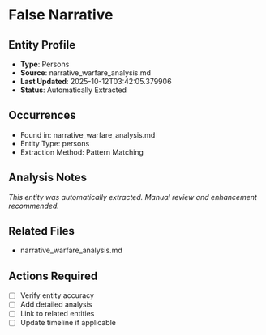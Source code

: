 # False Narrative

## Entity Profile
- **Type**: Persons
- **Source**: narrative_warfare_analysis.md
- **Last Updated**: 2025-10-12T03:42:05.379906
- **Status**: Automatically Extracted

## Occurrences
- Found in: narrative_warfare_analysis.md
- Entity Type: persons
- Extraction Method: Pattern Matching

## Analysis Notes
*This entity was automatically extracted. Manual review and enhancement recommended.*

## Related Files
- narrative_warfare_analysis.md

## Actions Required
- [ ] Verify entity accuracy
- [ ] Add detailed analysis
- [ ] Link to related entities
- [ ] Update timeline if applicable
